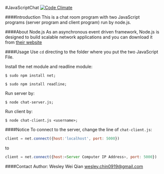 #JavaScriptChat [![Code Climate](https://codeclimate.com/repos/54c43d5a695680671e0000cf/badges/98194cc5f2799326f66b/gpa.svg)](https://codeclimate.com/repos/54c43d5a695680671e0000cf/feed)

####Introduction
This is a chat room program with two JavaScript programs (server program and client program) run by node.js.

####About Node.js
As an asynchronous event driven framework, Node.js is designed to build scalable network applications and you can download it from [their website](http://nodejs.org/download/)

####Usage
Use `cd` directing to the folder where you put the two JavaScript File.

Install the net module and readline module: 

	
	$ sudo npm install net;
	
	$ sudo npm install readline;
	

Run server by: 

  	
  	$ node chat-server.js;
  	
  	
Run client by: 

	
  	$ node chat-client.js <username>;
  	
 
####Notice
To connect to the server, change the line of `chat-client.js`:
```javascript
client = net.connect({host:'localhost', port: 5000})
```
to 
```javascript
client = net.connect({host:<Server Computer IP Address>, port: 5000})
```

####Contact
Author: Wesley Wei Qian <wesley.chin0919@gmail.com>
  	
	
